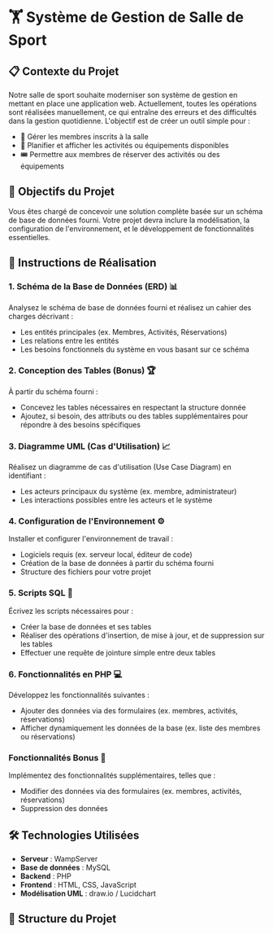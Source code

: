 # 🏋️ Système de Gestion de Salle de Sport

## 📋 Contexte du Projet

Notre salle de sport souhaite moderniser son système de gestion en mettant en place une application web. Actuellement, toutes les opérations sont réalisées manuellement, ce qui entraîne des erreurs et des difficultés dans la gestion quotidienne. L'objectif est de créer un outil simple pour :

- 👥 Gérer les membres inscrits à la salle
- 📅 Planifier et afficher les activités ou équipements disponibles
- 🎟️ Permettre aux membres de réserver des activités ou des équipements

## 🎯 Objectifs du Projet

Vous êtes chargé de concevoir une solution complète basée sur un schéma de base de données fourni. Votre projet devra inclure la modélisation, la configuration de l'environnement, et le développement de fonctionnalités essentielles.

## 📝 Instructions de Réalisation

### 1. Schéma de la Base de Données (ERD) 📊

Analysez le schéma de base de données fourni et réalisez un cahier des charges décrivant :

- Les entités principales (ex. Membres, Activités, Réservations)
- Les relations entre les entités
- Les besoins fonctionnels du système en vous basant sur ce schéma

### 2. Conception des Tables (Bonus) 🏆

À partir du schéma fourni :

- Concevez les tables nécessaires en respectant la structure donnée
- Ajoutez, si besoin, des attributs ou des tables supplémentaires pour répondre à des besoins spécifiques

### 3. Diagramme UML (Cas d'Utilisation) 📈

Réalisez un diagramme de cas d'utilisation (Use Case Diagram) en identifiant :

- Les acteurs principaux du système (ex. membre, administrateur)
- Les interactions possibles entre les acteurs et le système

### 4. Configuration de l'Environnement ⚙️

Installer et configurer l'environnement de travail :

- Logiciels requis (ex. serveur local, éditeur de code)
- Création de la base de données à partir du schéma fourni
- Structure des fichiers pour votre projet

### 5. Scripts SQL 📜

Écrivez les scripts nécessaires pour :

- Créer la base de données et ses tables
- Réaliser des opérations d'insertion, de mise à jour, et de suppression sur les tables
- Effectuer une requête de jointure simple entre deux tables

### 6. Fonctionnalités en PHP 💻

Développez les fonctionnalités suivantes :

- Ajouter des données via des formulaires (ex. membres, activités, réservations)
- Afficher dynamiquement les données de la base (ex. liste des membres ou réservations)

### Fonctionnalités Bonus 🌟

Implémentez des fonctionnalités supplémentaires, telles que :

- Modifier des données via des formulaires (ex. membres, activités, réservations)
- Suppression des données

## 🛠️ Technologies Utilisées

- **Serveur** : WampServer
- **Base de données** : MySQL
- **Backend** : PHP
- **Frontend** : HTML, CSS, JavaScript
- **Modélisation UML** : draw.io / Lucidchart

## 📁 Structure du Projet

